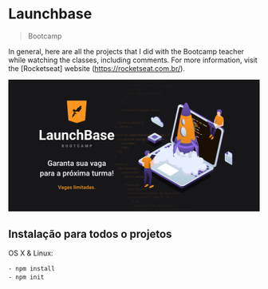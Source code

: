 # Launchbase
> Bootcamp

In general, here are all the projects that I did with the Bootcamp teacher while watching the classes, including comments. For more information, visit the [Rocketseat] website (https://rocketseat.com.br/).

![](/readme_content/launchbase.png)

## Instalação para todos o projetos

OS X & Linux:

```sh
- npm install
- npm init
```
